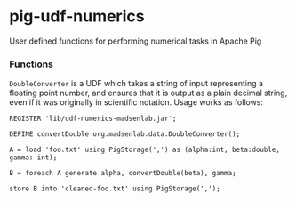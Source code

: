 pig-udf-numerics
================

User defined functions for performing numerical tasks in Apache Pig


### Functions ###

`DoubleConverter` is a UDF which takes a string of input representing a floating point number, 
and ensures that it is output as a plain decimal string, even if it was originally in scientific notation.  Usage works as follows:

```
REGISTER 'lib/udf-numerics-madsenlab.jar';

DEFINE convertDouble org.madsenlab.data.DoubleConverter();

A = load 'foo.txt' using PigStorage(',') as (alpha:int, beta:double, gamma: int);

B = foreach A generate alpha, convertDouble(beta), gamma;

store B into 'cleaned-foo.txt' using PigStorage(',');

```







